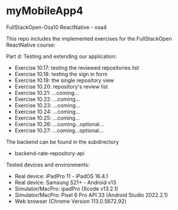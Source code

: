 # myMobileApp4
FullStackOpen-Osa10 ReactNative - osa4

This repo includes the implemented exercises for the FullStackOpen ReactNative course:

Part d: Testing and extending our application:

- Exercise 10.17: testing the reviewed repositories list
- Exercise 10.18: testing the sign in form
- Exercise 10.19: the single repository view
- Exercise 10.20: repository's review list
- Exercise 10.21: ...coming...
- Exercise 10.22: ...coming...
- Exercise 10.23: ...coming...
- Exercise 10.24: ...coming...
- Exercise 10.25: ...coming...
- Exercise 10.26: ...coming...optional...
- Exercise 10.27: ...coming...optional...

The backend can be found in the subdirectory
- backend-rate-repository-api

Tested devices and environments:
- Real device: iPadPro 11 - iPadOS 16.4.1
- Real device: Samsung S21+ - Android v13
- Simulator/MacPro: ipadPro (Xcode v13.2.1)
- Simulator/MacPro: Pixel 6 Pro API 33 (Android Studio 2022.2.1)
- Web browser (Chrome Version 113.0.5672.92)